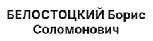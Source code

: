 ---
title: БЕЛОСТОЦКИЙ Борис Соломонович
description: "Род. в 1904, Гродненская обл., русский, обр.: незаконченное высшее,\
  \ б/п. Башглавкондитер, экономист \n  Арестован 08.02.1937. Обв. по ст. 58-8, 58-11.\
  \ Приговор: ВМН. Расстрелян 25.12.1937. \n  Реабилитирован 12.1957"
---